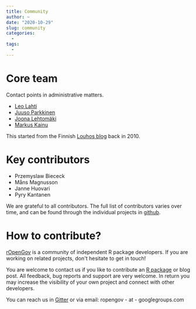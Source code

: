 ```yaml
---
title: Community
author: ~
date: "2020-10-29"
slug: community
categories:
  -
tags:
  -  
---
```


# Core team

Contact points in administrative matters.

- [Leo Lahti](http://www.iki.fi/Leo.Lahti)
- [Juuso Parkkinen](http://ouzor.github.io/)
- [Joona Lehtomäki](https://github.com/jlehtoma)
- [Markus Kainu](https://github.com/muuankarski)

This started from the Finnish [Louhos blog](http://louhos.github.io) back in 2010.


# Key contributors

- Przemyslaw Biececk
- Måns Magnusson
- Janne Huovari
- Pyry Kantanen

We are grateful to all contributors. The full list of contributors varies over time, and can be found through the individual projects in [github](http://github.com/ropengov).

# How to contribute?

[rOpenGov](http://ropengov.github.io) </a> is a community of independent R package developers. If you are working on related projects, don't hesitate to get in touch!

You are welcome to contact us if you like to contribute an [R package](https://github.com/ropengov) or blog post. All feedback, bug reports and support are very welcome. In return you may increase the visibility of your own project and connect with other developers.

You can reach us in [Gitter](https://gitter.im/rOpenGov/home) or via email: ropengov - at - googlegroups.com
